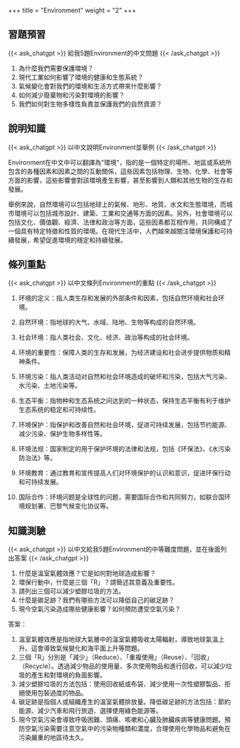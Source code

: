 +++
title = "Environment"
weight = "2"
+++
## 習題預習
{{< ask_chatgpt >}}
給我5題Environment的中文問題
{{< /ask_chatgpt >}}

1. 為什麼我們需要保護環境？
2. 現代工業如何影響了環境的健康和生態系統？
3. 氣候變化會對我們的環境和生活方式帶來什麼影響？
4. 如何減少廢棄物和污染對環境的影響？
5. 我們如何對生物多樣性負責並保護我們的自然資源？   

## 說明知識
{{< ask_chatgpt >}}
以中文說明Environment並舉例
{{< /ask_chatgpt >}}

Environment在中文中可以翻譯為"環境"，指的是一個特定的場所、地區或系統所包含的各種因素和因素之間的互動關係，這些因素包括物理、生物、化學、社會等方面的影響，這些影響會對該環境產生影響，甚至影響到人類和其他生物的生存和發展。 

舉例來說，自然環境可以包括地球上的氣候、地形、地質、水文和生態環境，而城市環境可以包括城市設計、建築、工業和交通等方面的因素。另外，社會環境可以包括文化、價值觀、經濟、法律和政治等方面，這些因素都互相作用，共同構成了一個具有特定特徵和性質的環境。在現代生活中，人們越來越關注環境保護和可持續發展，希望促進環境的穩定和持續發展。   

## 條列重點
{{< ask_chatgpt >}}
以中文條列Environment的重點
{{< /ask_chatgpt >}}

1. 环境的定义：指人类生存和发展的外部条件和因素，包括自然环境和社会环境。

2. 自然环境：指地球的大气、水域、陆地、生物等构成的自然环境。

3. 社会环境：指人类社会、文化、经济、政治等构成的社会环境。

4. 环境的重要性：保障人类的生存和发展，为经济建设和社会进步提供物质和精神条件。

5. 环境污染：指人类活动对自然和社会环境造成的破坏和污染，包括大气污染、水污染、土地污染等。

6. 生态平衡：指物种和生态系统之间达到的一种状态，保持生态平衡有利于维护生态系统的稳定和可持续性。

7. 环境保护：指保护和改善自然和社会环境，促进可持续发展，包括节约能源、减少污染、保护生物多样性等。

8. 环境法规：国家制定的用于保护环境的法律和法规，包括《环保法》、《水污染防治法》等。

9. 环境教育：通过教育和宣传提高人们对环境保护的认识和意识，促进环保行动和可持续发展。

10. 国际合作：环境问题是全球性的问题，需要国际合作和共同努力，如联合国环境规划署、巴黎气候变化协议等。   

## 知識測驗
{{< ask_chatgpt >}}
以中文給我5題Environment的中等難度問題，並在後面列出答案
{{< /ask_chatgpt >}}

1. 什麼是溫室氣體效應？它是如何對地球造成影響？
2. 環保行動中，什麼是三個「R」？請簡述其意義及重要性。
3. 請列出三個可以減少塑膠垃圾的方法。
4. 什麼是碳足跡？我們有哪些方法可以降低自己的碳足跡？
5. 現今空氣污染造成哪些健康影響？如何預防遭受空氣污染？

答案：
1. 溫室氣體效應是指地球大氣層中的溫室氣體吸收太陽輻射，導致地球氣溫上升。這會導致氣候變化和海平面上升等問題。
2. 三個「R」分別是「減少」（Reduce）、「重複使用」（Reuse）、「回收」（Recycle）。透過減少物品的使用量、多次使用物品和進行回收，可以減少垃圾的產生和對環境的負面影響。
3. 減少塑膠垃圾的方法包括：使用回收紙或布袋、減少使用一次性塑膠製品、拒絕使用包裝過度的物品。
4. 碳足跡是指個人或組織產生的溫室氣體排放量。降低碳足跡的方法包括：節約能源、減少汽車和飛行旅遊、選擇使用綠色能源等。
5. 現今空氣污染會導致呼吸困難、頭痛、咳嗽和心臟及肺臟疾病等健康問題。預防空氣污染需要注意空氣中的污染物種類和濃度，合理使用化學物品和避免在污染嚴重的地區待太久。   


